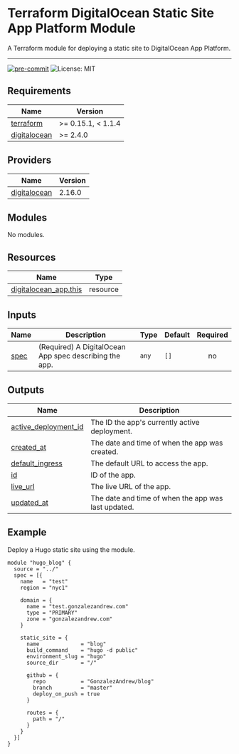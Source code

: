 # Terraform DigitalOcean Static Site App Platform Module

A Terraform module for deploying a static site to DigitalOcean App Platform.

---

[![pre-commit](https://img.shields.io/badge/pre--commit-enabled-success?logo=pre-commit&logoColor=white)](https://github.com/pre-commit/pre-commit)
![License: MIT](https://img.shields.io/badge/License-MIT-red.svg)

<!-- BEGINNING OF PRE-COMMIT-TERRAFORM DOCS HOOK -->
## Requirements

| Name | Version |
|------|---------|
| <a name="requirement_terraform"></a> [terraform](#requirement\_terraform) | >= 0.15.1, < 1.1.4 |
| <a name="requirement_digitalocean"></a> [digitalocean](#requirement\_digitalocean) | >= 2.4.0 |

## Providers

| Name | Version |
|------|---------|
| <a name="provider_digitalocean"></a> [digitalocean](#provider\_digitalocean) | 2.16.0 |

## Modules

No modules.

## Resources

| Name | Type |
|------|------|
| [digitalocean_app.this](https://registry.terraform.io/providers/digitalocean/digitalocean/latest/docs/resources/app) | resource |

## Inputs

| Name | Description | Type | Default | Required |
|------|-------------|------|---------|:--------:|
| <a name="input_spec"></a> [spec](#input\_spec) | (Required) A DigitalOcean App spec describing the app. | `any` | `[]` | no |

## Outputs

| Name | Description |
|------|-------------|
| <a name="output_active_deployment_id"></a> [active\_deployment\_id](#output\_active\_deployment\_id) | The ID the app's currently active deployment. |
| <a name="output_created_at"></a> [created\_at](#output\_created\_at) | The date and time of when the app was created. |
| <a name="output_default_ingress"></a> [default\_ingress](#output\_default\_ingress) | The default URL to access the app. |
| <a name="output_id"></a> [id](#output\_id) | ID of the app. |
| <a name="output_live_url"></a> [live\_url](#output\_live\_url) | The live URL of the app. |
| <a name="output_updated_at"></a> [updated\_at](#output\_updated\_at) | The date and time of when the app was last updated. |
<!-- END OF PRE-COMMIT-TERRAFORM DOCS HOOK -->

## Example

Deploy a Hugo static site using the module.

```hcl
module "hugo_blog" {
  source = "../"
  spec = [{
    name   = "test"
    region = "nyc1"

    domain = {
      name = "test.gonzalezandrew.com"
      type = "PRIMARY"
      zone = "gonzalezandrew.com"
    }

    static_site = {
      name             = "blog"
      build_command    = "hugo -d public"
      environment_slug = "hugo"
      source_dir       = "/"

      github = {
        repo           = "GonzalezAndrew/blog"
        branch         = "master"
        deploy_on_push = true
      }

      routes = {
        path = "/"
      }
    }
  }]
}
```
